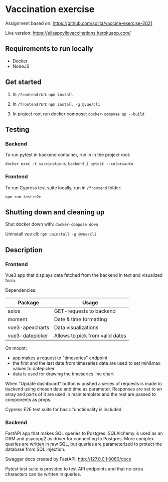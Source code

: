 # Vaccination exercise

Assignment based on:
https://github.com/solita/vaccine-exercise-2021

Live version:
https://eliaspoyliovaccinations.herokuapp.com/

## Requirements to run locally

- Docker
- NodeJS

## Get started

1. In `/frontend` run: `npm install`

2. In `/frontend` run: `npm install -g @vue/cli`

3. In project root run docker compose: `docker-compose up --build`

## Testing

### Backend

To run pytest in backend container, run in in the project root:

`docker exec -t vaccinations_backend_1 pytest --color=auto`

### Frontend

To run Cypress test suite locally, run in `/frontend` folder:

`npm run test:e2e`


## Shutting down and cleaning up

Shut docker down with:
`docker-compose down`

Uninstall vue cli: `npm uninstall -g @vue/cli`

## Description



### Frontend

Vue3 app that displays data fetched from the backend in text and visualized form.

Dependencies:

Package | Usage
--------|------
axios   | GET-requests to backend
moment  | Date & time formatting
vue3-apexcharts | Data visualizations
vue3-datepicker | Allows to pick from valid dates

On mount: 
- app makes a request to "timeseries"
 endpoint
- the first and the last date from timeseries data are used to set min&max values to datepicker.
- data is used for drawing the timeseries line chart

When "Update dashboard" button is pushed a series of requests is made to backend using chosen date and time as parameter. Responses are set to an array and parts of it are used in main template and the rest are passed to components as props.

Cypress E2E test suite for basic functionality is included.

### Backend

FastAPI app that makes SQL queries to Postgres. SQLAlchemy is used as an ORM and psycopg2 as driver for connecting to Postgres. More complex queries are written in raw SQL, but queries are parameterized to protect the database from SQL injection.

Swagger docs created by FastAPI: http://127.0.0.1:8080/docs

Pytest test suite is provided to test API endpoints and that no extra characters can be written in queries.
